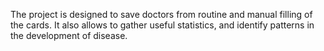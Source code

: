 The project is designed to save doctors from routine and manual filling of the cards. It also allows to gather useful statistics, and identify patterns in the development of disease.